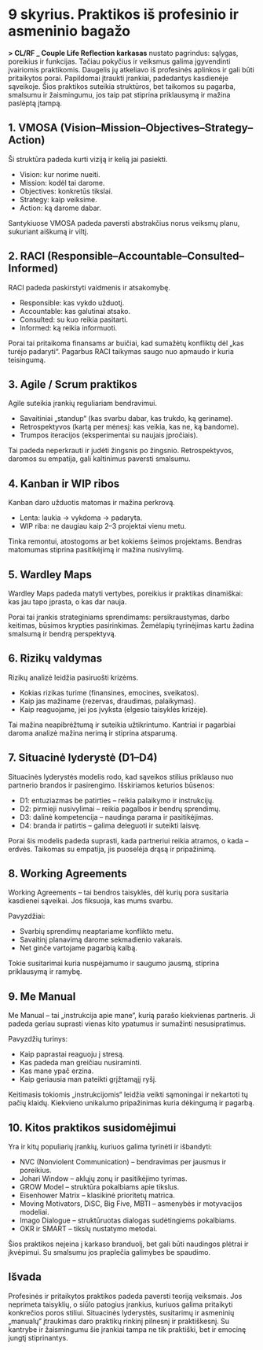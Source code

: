 # 9 skyrius. Praktikos iš profesinio ir asmeninio bagažo

**> CL/RF _ Couple Life Reflection karkasas** nustato pagrindus: sąlygas, poreikius ir funkcijas. Tačiau pokyčius ir veiksmus galima įgyvendinti įvairiomis praktikomis. Daugelis jų atkeliavo iš profesinės aplinkos ir gali būti pritaikytos porai. Papildomai įtraukti įrankiai, padedantys kasdienėje sąveikoje. Šios praktikos suteikia struktūros, bet taikomos su pagarba, smalsumu ir žaismingumu, jos taip pat stiprina priklausymą ir mažina paslėptą įtampą.

## 1. VMOSA (Vision–Mission–Objectives–Strategy–Action)

Ši struktūra padeda kurti viziją ir kelią jai pasiekti.

- Vision: kur norime nueiti.
- Mission: kodėl tai darome.
- Objectives: konkretūs tikslai.
- Strategy: kaip veiksime.
- Action: ką darome dabar.

Santykiuose VMOSA padeda paversti abstrakčius norus veiksmų planu, sukuriant aiškumą ir viltį.

## 2. RACI (Responsible–Accountable–Consulted–Informed)

RACI padeda paskirstyti vaidmenis ir atsakomybę.

- Responsible: kas vykdo užduotį.
- Accountable: kas galutinai atsako.
- Consulted: su kuo reikia pasitarti.
- Informed: ką reikia informuoti.

Porai tai pritaikoma finansams ar buičiai, kad sumažėtų konfliktų dėl „kas turėjo padaryti“. Pagarbus RACI taikymas saugo nuo apmaudo ir kuria teisingumą.

## 3. Agile / Scrum praktikos

Agile suteikia įrankių reguliariam bendravimui.

- Savaitiniai „standup“ (kas svarbu dabar, kas trukdo, ką geriname).
- Retrospektyvos (kartą per mėnesį: kas veikia, kas ne, ką bandome).
- Trumpos iteracijos (eksperimentai su naujais įpročiais).

Tai padeda neperkrauti ir judėti žingsnis po žingsnio. Retrospektyvos, daromos su empatija, gali kaltinimus paversti smalsumu.

## 4. Kanban ir WIP ribos

Kanban daro užduotis matomas ir mažina perkrovą.

- Lenta: laukia → vykdoma → padaryta.
- WIP riba: ne daugiau kaip 2–3 projektai vienu metu.

Tinka remontui, atostogoms ar bet kokiems šeimos projektams. Bendras matomumas stiprina pasitikėjimą ir mažina nusivylimą.

## 5. Wardley Maps

Wardley Maps padeda matyti vertybes, poreikius ir praktikas dinamiškai: kas jau tapo įprasta, o kas dar nauja.

Porai tai įrankis strateginiams sprendimams: persikraustymas, darbo keitimas, būsimos krypties pasirinkimas. Žemėlapių tyrinėjimas kartu žadina smalsumą ir bendrą perspektyvą.

## 6. Rizikų valdymas

Rizikų analizė leidžia pasiruošti krizėms.

- Kokias rizikas turime (finansines, emocines, sveikatos).
- Kaip jas mažiname (rezervas, draudimas, palaikymas).
- Kaip reaguojame, jei jos įvyksta (elgesio taisyklės krizėje).

Tai mažina neapibrėžtumą ir suteikia užtikrintumo. Kantriai ir pagarbiai daroma analizė mažina nerimą ir stiprina atsparumą.

## 7. Situacinė lyderystė (D1–D4)

Situacinės lyderystės modelis rodo, kad sąveikos stilius priklauso nuo partnerio brandos ir pasirengimo. Išskiriamos keturios būsenos:

- D1: entuziazmas be patirties – reikia palaikymo ir instrukcijų.
- D2: pirmieji nusivylimai – reikia pagalbos ir bendrų sprendimų.
- D3: dalinė kompetencija – naudinga parama ir pasitikėjimas.
- D4: branda ir patirtis – galima deleguoti ir suteikti laisvę.

Porai šis modelis padeda suprasti, kada partneriui reikia atramos, o kada – erdvės. Taikomas su empatija, jis puoselėja drąsą ir pripažinimą.

## 8. Working Agreements

Working Agreements – tai bendros taisyklės, dėl kurių pora susitaria kasdienei sąveikai. Jos fiksuoja, kas mums svarbu.

Pavyzdžiai:

- Svarbių sprendimų neaptariame konflikto metu.
- Savaitinį planavimą darome sekmadienio vakarais.
- Net ginče vartojame pagarbią kalbą.

Tokie susitarimai kuria nuspėjamumo ir saugumo jausmą, stiprina priklausymą ir ramybę.

## 9. Me Manual

Me Manual – tai „instrukcija apie mane“, kurią parašo kiekvienas partneris. Ji padeda geriau suprasti vienas kito ypatumus ir sumažinti nesusipratimus.

Pavyzdžių turinys:

- Kaip paprastai reaguoju į stresą.
- Kas padeda man greičiau nusiraminti.
- Kas mane ypač erzina.
- Kaip geriausia man pateikti grįžtamąjį ryšį.

Keitimasis tokiomis „instrukcijomis“ leidžia veikti sąmoningai ir nekartoti tų pačių klaidų. Kiekvieno unikalumo pripažinimas kuria dėkingumą ir pagarbą.

## 10. Kitos praktikos susidomėjimui

Yra ir kitų populiarių įrankių, kuriuos galima tyrinėti ir išbandyti:

- NVC (Nonviolent Communication) – bendravimas per jausmus ir poreikius.
- Johari Window – aklųjų zonų ir pasitikėjimo tyrimas.
- GROW Model – struktūra pokalbiams apie tikslus.
- Eisenhower Matrix – klasikinė prioritetų matrica.
- Moving Motivators, DiSC, Big Five, MBTI – asmenybės ir motyvacijos modeliai.
- Imago Dialogue – struktūruotas dialogas sudėtingiems pokalbiams.
- OKR ir SMART – tikslų nustatymo metodai.

Šios praktikos neįeina į karkaso branduolį, bet gali būti naudingos plėtrai ir įkvėpimui. Su smalsumu jos praplečia galimybes be spaudimo.

## Išvada

Profesinės ir pritaikytos praktikos padeda paversti teoriją veiksmais. Jos neprimeta taisyklių, o siūlo patogius įrankius, kuriuos galima pritaikyti konkrečios poros stiliui. Situacinės lyderystės, susitarimų ir asmeninių „manualų“ įtraukimas daro praktikų rinkinį pilnesnį ir praktiškesnį. Su kantrybe ir žaismingumu šie įrankiai tampa ne tik praktiški, bet ir emocinę jungtį stiprinantys.
